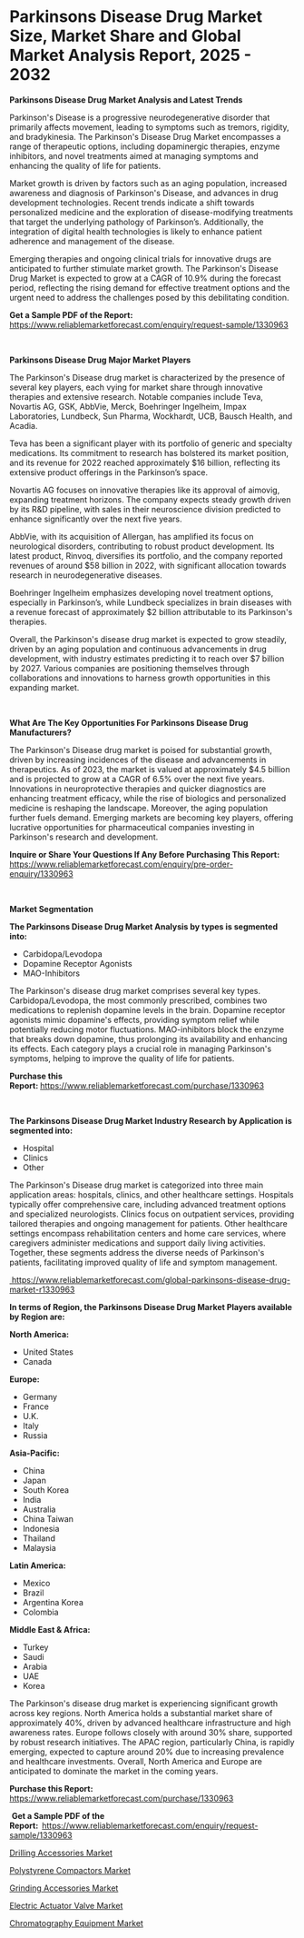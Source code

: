 <p><h1>Parkinsons Disease Drug Market Size, Market Share and Global Market Analysis Report, 2025 - 2032</h1></p><p><strong>Parkinsons Disease Drug Market Analysis and Latest Trends</strong></p>
<p><p>Parkinson's Disease is a progressive neurodegenerative disorder that primarily affects movement, leading to symptoms such as tremors, rigidity, and bradykinesia. The Parkinson's Disease Drug Market encompasses a range of therapeutic options, including dopaminergic therapies, enzyme inhibitors, and novel treatments aimed at managing symptoms and enhancing the quality of life for patients. </p><p>Market growth is driven by factors such as an aging population, increased awareness and diagnosis of Parkinson's Disease, and advances in drug development technologies. Recent trends indicate a shift towards personalized medicine and the exploration of disease-modifying treatments that target the underlying pathology of Parkinson’s. Additionally, the integration of digital health technologies is likely to enhance patient adherence and management of the disease.</p><p>Emerging therapies and ongoing clinical trials for innovative drugs are anticipated to further stimulate market growth. The Parkinson's Disease Drug Market is expected to grow at a CAGR of 10.9% during the forecast period, reflecting the rising demand for effective treatment options and the urgent need to address the challenges posed by this debilitating condition.</p></p>
<p><strong>Get a Sample PDF of the Report:&nbsp;</strong> <a href="https://www.reliablemarketforecast.com/enquiry/request-sample/1330963?utm_campaign=3521&utm_medium=2&utm_source=Github&utm_content=ia&utm_term=26032025&utm_id=parkinsons-disease-drug">https://www.reliablemarketforecast.com/enquiry/request-sample/1330963</a></p>
<p>&nbsp;</p>
<p><strong>Parkinsons Disease Drug Major Market Players</strong></p>
<p><p>The Parkinson's Disease drug market is characterized by the presence of several key players, each vying for market share through innovative therapies and extensive research. Notable companies include Teva, Novartis AG, GSK, AbbVie, Merck, Boehringer Ingelheim, Impax Laboratories, Lundbeck, Sun Pharma, Wockhardt, UCB, Bausch Health, and Acadia.</p><p>Teva has been a significant player with its portfolio of generic and specialty medications. Its commitment to research has bolstered its market position, and its revenue for 2022 reached approximately $16 billion, reflecting its extensive product offerings in the Parkinson’s space.</p><p>Novartis AG focuses on innovative therapies like its approval of aimovig, expanding treatment horizons. The company expects steady growth driven by its R&D pipeline, with sales in their neuroscience division predicted to enhance significantly over the next five years.</p><p>AbbVie, with its acquisition of Allergan, has amplified its focus on neurological disorders, contributing to robust product development. Its latest product, Rinvoq, diversifies its portfolio, and the company reported revenues of around $58 billion in 2022, with significant allocation towards research in neurodegenerative diseases.</p><p>Boehringer Ingelheim emphasizes developing novel treatment options, especially in Parkinson’s, while Lundbeck specializes in brain diseases with a revenue forecast of approximately $2 billion attributable to its Parkinson's therapies.</p><p>Overall, the Parkinson's disease drug market is expected to grow steadily, driven by an aging population and continuous advancements in drug development, with industry estimates predicting it to reach over $7 billion by 2027. Various companies are positioning themselves through collaborations and innovations to harness growth opportunities in this expanding market.</p></p>
<p>&nbsp;</p>
<p><strong>What Are The Key Opportunities For Parkinsons Disease Drug Manufacturers?</strong></p>
<p><p>The Parkinson's Disease drug market is poised for substantial growth, driven by increasing incidences of the disease and advancements in therapeutics. As of 2023, the market is valued at approximately $4.5 billion and is projected to grow at a CAGR of 6.5% over the next five years. Innovations in neuroprotective therapies and quicker diagnostics are enhancing treatment efficacy, while the rise of biologics and personalized medicine is reshaping the landscape. Moreover, the aging population further fuels demand. Emerging markets are becoming key players, offering lucrative opportunities for pharmaceutical companies investing in Parkinson's research and development.</p></p>
<p><strong>Inquire or Share Your Questions If Any Before Purchasing This Report:</strong> <a href="https://www.reliablemarketforecast.com/enquiry/pre-order-enquiry/1330963?utm_campaign=3521&utm_medium=2&utm_source=Github&utm_content=ia&utm_term=26032025&utm_id=parkinsons-disease-drug">https://www.reliablemarketforecast.com/enquiry/pre-order-enquiry/1330963</a></p>
<p>&nbsp;</p>
<p><strong>Market Segmentation</strong></p>
<p><strong>The Parkinsons Disease Drug Market Analysis by types is segmented into:</strong></p>
<p><ul><li>Carbidopa/Levodopa</li><li>Dopamine Receptor Agonists</li><li>MAO-Inhibitors</li></ul></p>
<p><p>The Parkinson's disease drug market comprises several key types. Carbidopa/Levodopa, the most commonly prescribed, combines two medications to replenish dopamine levels in the brain. Dopamine receptor agonists mimic dopamine's effects, providing symptom relief while potentially reducing motor fluctuations. MAO-inhibitors block the enzyme that breaks down dopamine, thus prolonging its availability and enhancing its effects. Each category plays a crucial role in managing Parkinson's symptoms, helping to improve the quality of life for patients.</p></p>
<p><strong>Purchase this Report:&nbsp;</strong><a href="https://www.reliablemarketforecast.com/purchase/1330963?utm_campaign=3521&utm_medium=2&utm_source=Github&utm_content=ia&utm_term=26032025&utm_id=parkinsons-disease-drug">https://www.reliablemarketforecast.com/purchase/1330963</a></p>
<p>&nbsp;</p>
<p><strong>The Parkinsons Disease Drug Market Industry Research by Application is segmented into:</strong></p>
<p><ul><li>Hospital</li><li>Clinics</li><li>Other</li></ul></p>
<p><p>The Parkinson's Disease drug market is categorized into three main application areas: hospitals, clinics, and other healthcare settings. Hospitals typically offer comprehensive care, including advanced treatment options and specialized neurologists. Clinics focus on outpatient services, providing tailored therapies and ongoing management for patients. Other healthcare settings encompass rehabilitation centers and home care services, where caregivers administer medications and support daily living activities. Together, these segments address the diverse needs of Parkinson's patients, facilitating improved quality of life and symptom management.</p></p>
<p><a href="https://www.reliablemarketforecast.com/global-parkinsons-disease-drug-market-r1330963?utm_campaign=3521&utm_medium=2&utm_source=Github&utm_content=ia&utm_term=26032025&utm_id=parkinsons-disease-drug">&nbsp;https://www.reliablemarketforecast.com/global-parkinsons-disease-drug-market-r1330963</a></p>
<p><strong>In terms of Region, the Parkinsons Disease Drug Market Players available by Region are:</strong></p>
<p>
    <p> <strong> North America: </strong>
        <ul>
            <li>United States</li>
            <li>Canada</li>
        </ul>
        </p> 
    <p> <strong> Europe: </strong>
        <ul>
            <li>Germany</li>
            <li>France</li>
            <li>U.K.</li>
            <li>Italy</li>
            <li>Russia</li>
        </ul>
        </p> 
    <p> <strong> Asia-Pacific: </strong>
        <ul>
            <li>China</li>
            <li>Japan</li>
            <li>South Korea</li>
            <li>India</li>
            <li>Australia</li>
            <li>China Taiwan</li>
            <li>Indonesia</li>
            <li>Thailand</li>
            <li>Malaysia</li>
        </ul>
        </p> 
    <p> <strong> Latin America: </strong>
        <ul>
            <li>Mexico</li>
            <li>Brazil</li>
            <li>Argentina Korea</li>
            <li>Colombia</li>
        </ul>
        </p> 
    <p> <strong> Middle East & Africa: </strong>
        <ul>
            <li>Turkey</li>
            <li>Saudi</li>
            <li>Arabia</li>
            <li>UAE</li>
            <li>Korea</li>
        </ul>
    </p>
    </p>
<p><p>The Parkinson's disease drug market is experiencing significant growth across key regions. North America holds a substantial market share of approximately 40%, driven by advanced healthcare infrastructure and high awareness rates. Europe follows closely with around 30% share, supported by robust research initiatives. The APAC region, particularly China, is rapidly emerging, expected to capture around 20% due to increasing prevalence and healthcare investments. Overall, North America and Europe are anticipated to dominate the market in the coming years.</p></p>
<p><strong>Purchase this Report: </strong><a href="https://www.reliablemarketforecast.com/purchase/1330963?utm_campaign=3521&utm_medium=2&utm_source=Github&utm_content=ia&utm_term=26032025&utm_id=parkinsons-disease-drug">https://www.reliablemarketforecast.com/purchase/1330963</a></p>
<p>&nbsp;<strong>Get a Sample PDF of the Report:&nbsp;&nbsp;</strong><a href="https://www.reliablemarketforecast.com/enquiry/request-sample/1330963?utm_campaign=3521&utm_medium=2&utm_source=Github&utm_content=ia&utm_term=26032025&utm_id=parkinsons-disease-drug">https://www.reliablemarketforecast.com/enquiry/request-sample/1330963</a></p>
<p><strong></strong></p>
<p><p><a href="https://www.linkedin.com/pulse/drilling-accessories-market-analysis-current-trends-industry-hwu7e?utm_campaign=3521&utm_medium=2&utm_source=Github&utm_content=ia&utm_term=26032025&utm_id=parkinsons-disease-drug">Drilling Accessories Market</a></p><p><a href="https://www.linkedin.com/pulse/global-polystyrene-compactors-market-comprehensive-analysis-size-6osqe?utm_campaign=3521&utm_medium=2&utm_source=Github&utm_content=ia&utm_term=26032025&utm_id=parkinsons-disease-drug">Polystyrene Compactors Market</a></p><p><a href="https://www.linkedin.com/pulse/grinding-accessories-market-size-overview-growth-analysis-rappe?utm_campaign=3521&utm_medium=2&utm_source=Github&utm_content=ia&utm_term=26032025&utm_id=parkinsons-disease-drug">Grinding Accessories Market</a></p><p><a href="https://www.linkedin.com/pulse/electric-actuator-valve-market-overview-global-trends-future-bulnf?utm_campaign=3521&utm_medium=2&utm_source=Github&utm_content=ia&utm_term=26032025&utm_id=parkinsons-disease-drug">Electric Actuator Valve Market</a></p><p><a href="https://www.linkedin.com/pulse/aglobalchromatography-equipment-market-analysis-including-krf1e?utm_campaign=3521&utm_medium=2&utm_source=Github&utm_content=ia&utm_term=26032025&utm_id=parkinsons-disease-drug">Chromatography Equipment Market</a></p></p>